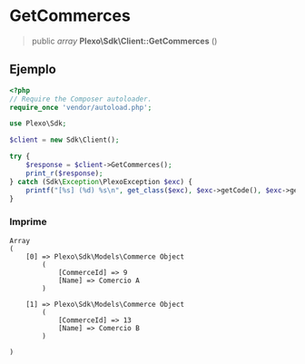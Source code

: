 # GetCommerces

> public *array* **Plexo\\Sdk\\Client::GetCommerces** ()

## Ejemplo

```php
<?php
// Require the Composer autoloader.
require_once 'vendor/autoload.php';

use Plexo\Sdk;

$client = new Sdk\Client();

try {
    $response = $client->GetCommerces();
    print_r($response);
} catch (Sdk\Exception\PlexoException $exc) {
    printf("[%s] (%d) %s\n", get_class($exc), $exc->getCode(), $exc->getMessage());
}

```

### Imprime

```
Array
(
    [0] => Plexo\Sdk\Models\Commerce Object
        (
            [CommerceId] => 9
            [Name] => Comercio A
        )

    [1] => Plexo\Sdk\Models\Commerce Object
        (
            [CommerceId] => 13
            [Name] => Comercio B
        )

)
```
